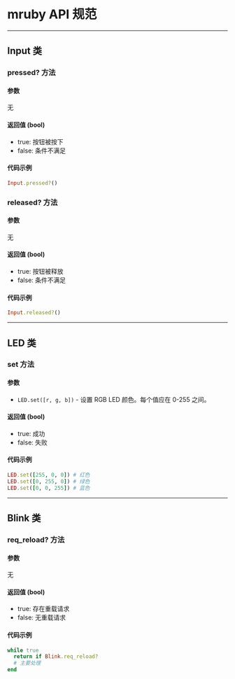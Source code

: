 # mruby API 规范

---

## Input 类

### pressed? 方法

#### 参数

无

#### 返回值 (bool)

- true: 按钮被按下
- false: 条件不满足

#### 代码示例

```ruby
Input.pressed?()
```

### released? 方法

#### 参数

无

#### 返回值 (bool)

- true: 按钮被释放
- false: 条件不满足

#### 代码示例

```ruby
Input.released?()
```

---

## LED 类

### set 方法

#### 参数

- `LED.set([r, g, b])` - 设置 RGB LED 颜色。每个值应在 0-255 之间。

#### 返回值 (bool)

- true: 成功
- false: 失败

#### 代码示例

```ruby
LED.set([255, 0, 0]) # 红色
LED.set([0, 255, 0]) # 绿色
LED.set([0, 0, 255]) # 蓝色
```

---

## Blink 类

### req_reload? 方法

#### 参数

无

#### 返回值 (bool)

- true: 存在重载请求
- false: 无重载请求

#### 代码示例

```ruby
while true
  return if Blink.req_reload?
  # 主要处理
end
```
